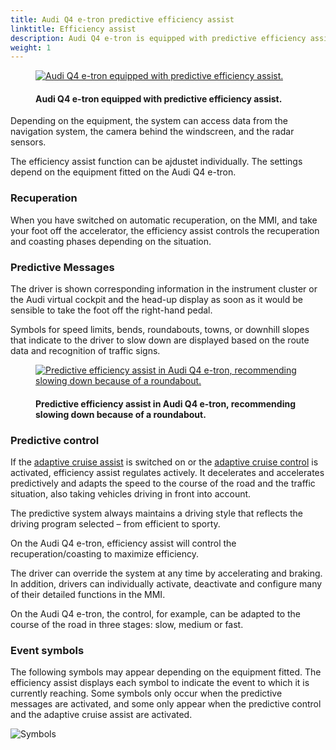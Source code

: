 ```yaml
---
title: Audi Q4 e-tron predictive efficiency assist
linktitle: Efficiency assist
description: Audi Q4 e-tron is equipped with predictive efficiency assist. The efficiency assist can help the driver to anticipate the driving route and adopt an economical driving style. 
weight: 1
---
```


<!-- markdownlint-disable MD033 -->
<figure>
    <a href="https://media.electrichasgoneaudi.net/multimedia/models/q4-e-tron/technology/drivingassistance/predictiveefficiencyassist/audiq4_1.jpg">
        <img src="https://media.electrichasgoneaudi.net/multimedia/models/q4-e-tron/technology/drivingassistance/predictiveefficiencyassist/audiq4_1s.jpg"
        class="img-fluid" alt="Audi Q4 e-tron equipped with predictive efficiency assist." title="Audi Q4 e-tron equipped with predictive efficiency assist.">
    </a>
    <figcaption><h4>Audi Q4 e-tron equipped with predictive efficiency assist.</h4></figcaption>
</figure>

Depending on the equipment, the system can access data from the navigation system, the camera behind the windscreen, and the radar sensors.

The efficiency assist function can be ajdustet individually. The settings depend on the equipment fitted on the Audi Q4 e-tron.

### Recuperation

When you have switched on automatic recuperation, on the MMI, and take your foot off the accelerator, the efficiency assist controls the recuperation and coasting phases depending on the situation.

### Predictive Messages

The driver is shown corresponding information in the instrument cluster or the Audi virtual cockpit and the head-up display as soon as it would be sensible to take the foot off the right-hand pedal.

Symbols for speed limits, bends, roundabouts, towns, or downhill slopes that indicate to the driver to slow down are displayed based on the route data and recognition of traffic signs.

<figure>
    <a href="https://media.electrichasgoneaudi.net/multimedia/models/q4-e-tron/technology/drivingassistance/predictiveefficiencyassist/efficiencyassist_1.jpg">
        <img src="https://media.electrichasgoneaudi.net/multimedia/models/q4-e-tron/technology/drivingassistance/predictiveefficiencyassist/efficiencyassist_1s.jpg"
        class="img-fluid" alt="Predictive efficiency assist in Audi Q4 e-tron, recommending slowing down because of a roundabout." title="Predictive efficiency assist in Audi Q4 e-tron, recommending slowing down because of a roundabout.">
    </a>
    <figcaption><h4>Predictive efficiency assist in Audi Q4 e-tron, recommending slowing down because of a roundabout.</h4></figcaption>
</figure>

### Predictive control

If the [adaptive cruise assist](../adaptivecruiseassist/) is switched on or the [adaptive cruise control](../adaptivecruisecontrol/) is activated, efficiency assist regulates actively. It decelerates and accelerates predictively and adapts the speed to the course of the road and the traffic situation, also taking vehicles driving in front into account.

The predictive system always maintains a driving style that reflects the driving program selected – from efficient to sporty.

On the Audi Q4 e-tron, efficiency assist will control the recuperation/coasting to maximize efficiency.

The driver can override the system at any time by accelerating and braking. In addition, drivers can individually activate, deactivate and configure many of their detailed functions in the MMI.

On the Audi Q4 e-tron, the control, for example, can be adapted to the course of the road in three stages: slow, medium or fast.

### Event symbols

The following symbols may appear depending on the equipment fitted. The efficiency assist displays each symbol to indicate the event to which it is currently reaching. Some symbols only occur when the predictive messages are activated, and some only appear when the predictive control and the adaptive cruise assist are activated.

![Symbols](https://media.electrichasgoneaudi.net/multimedia/models/q4-e-tron/technology/drivingassistance/predictiveefficiencyassist/symbols.png)
